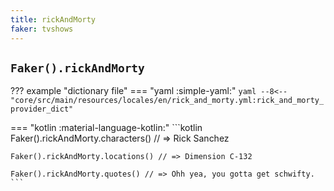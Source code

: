 ```yaml
---
title: rickAndMorty
faker: tvshows
---
```


## `Faker().rickAndMorty`

??? example "dictionary file"
    === "yaml :simple-yaml:"
        ```yaml
        --8<-- "core/src/main/resources/locales/en/rick_and_morty.yml:rick_and_morty_provider_dict"
        ```

=== "kotlin :material-language-kotlin:"
    ```kotlin
    Faker().rickAndMorty.characters() // => Rick Sanchez

    Faker().rickAndMorty.locations() // => Dimension C-132

    Faker().rickAndMorty.quotes() // => Ohh yea, you gotta get schwifty.
    ```

